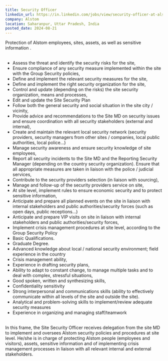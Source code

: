 ```yaml
---
title: Security Officer
linkedin_url: https://in.linkedin.com/jobs/view/security-officer-at-alstom-4004916201?position=44&pageNum=0&refId=dElrHFGNNPEPJRPLEL7ZfA%3D%3D&trackingId=m%2FI7rQoOEvUcXQTU9wzjCA%3D%3D
company: Alstom
location: Saharanpur, Uttar Pradesh, India
posted_date: 2024-08-21
---
```


<div class="description__text description__text--rich">
<section class="show-more-less-html" data-max-lines="5">
<div class="show-more-less-html__markup show-more-less-html__markup--clamp-after-5 relative overflow-hidden">
          Protection of Alstom employees, sites, assets, as well as sensitive information .<br/><br/><ul><li> Assess the threat and identify the security risks for the site, </li><li> Ensure compliance of any security measure implemented within the site with the Group Security policies, </li><li> Define and implement the relevant security measures for the site, </li><li> Define and implement the right security organization for the site, </li><li> Control and update (depending on the risks) the site security organization, means and processes, </li><li> Edit and update the Site Security Plan </li><li> Follow both the general security and social situation in the site city / vicinity, </li><li> Provide advice and recommendations to the Site MD on security issues and ensure coordination with all security stakeholders (external and internal), </li><li> Create and maintain the relevant local security network (security providers, security managers from other sites / companies, local public authorities, local police…) </li><li> Manage security awareness and ensure security knowledge of site employees, </li><li> Report all security incidents to the Site MD and the Reporting Security Manager (depending on the country security organization). Ensure that all appropriate measures are taken in liaison with the police / judicial services, </li><li> Contribute to the security providers selection (in liaison with sourcing), </li><li> Manage and follow-up of the security providers service on site, </li><li> At site level, implement rules to ensure economic security and to protect sensitive information, </li><li> Anticipate and prepare all planned events on the site in liaison with internal stakeholders and public authorities/security forces (such as open days, public receptions…) </li><li> Anticipate and prepare VIP visits on site in liaison with internal stakeholders and public authorities/security forces, </li><li> Implement crisis management procedures at site level, according to the Group Security Policy </li><li>Basic Qualifications.</li><li>Graduate Degree.</li><li> Advanced knowledge about local / national security environment; field experience in the country </li><li> Crisis management ability, </li><li> Experience in drafting security plans, </li><li> Ability to adapt to constant change, to manage multiple tasks and to deal with complex, stressful situations, </li><li> Good spoken, written and synthesizing skills, </li><li> Confidentiality sensitivity </li><li> Strong interpersonal and communications skills (ability to effectively communicate within all levels of the site and outside the site). </li><li> Analytical and problem-solving skills to implement/review adequate security measures </li><li> Experience in organizing and managing staff/teamwork <br/><br/></li></ul>In this frame, the Site Security Officer receives delegation from the site MD to implement and oversees Alstom security policies and procedures at site level. He/she is in charge of protecting Alstom people (employees and visitors), assets, sensitive information and of implementing crisis management processes in liaison with all relevant internal and external stakeholders.
        </div>


<!-- --> </section>
</div>